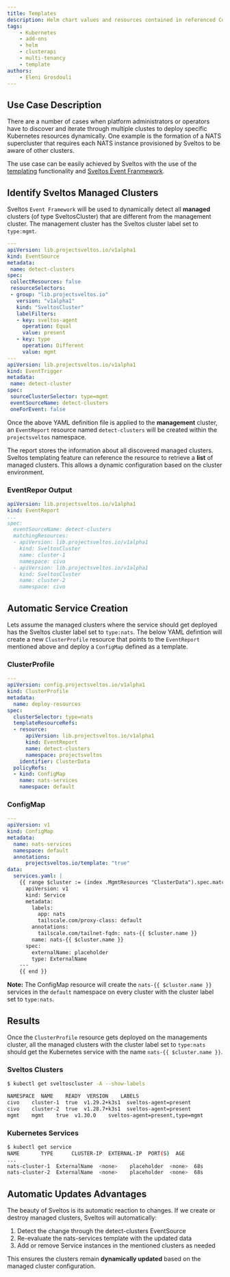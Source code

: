 ```yaml
---
title: Templates
description: Helm chart values and resources contained in referenced ConfigMaps/Secrets can be defined as template. 
tags:
    - Kubernetes
    - add-ons
    - helm
    - clusterapi
    - multi-tenancy
    - template
authors:
    - Eleni Grosdouli
---
```


## Use Case Description

There are a number of cases when platform administrators or operators have to discover and iterate through multiple clustes to deploy specific Kubernetes resources dynamically. One example is the formation of a NATS supercluster that requires each NATS instance provisioned by Sveltos to be aware of other clusters.

The use case can be easily achieved by Sveltos with the use of the [templating](../template/template.md) functionality and [Sveltos Event Franmework](../events/addon_event_deployment.md).

## Identify Sveltos Managed Clusters

Sveltos `Event Framework` will be used to dynamically detect all **managed** clusters (of type SveltosCluster) that are different from the management cluster. The management cluster has the Sveltos cluster label set to `type:mgmt`.

```yaml
---
apiVersion: lib.projectsveltos.io/v1alpha1
kind: EventSource
metadata:
 name: detect-clusters
spec:
 collectResources: false
 resourceSelectors:
 - group: "lib.projectsveltos.io"
   version: "v1alpha1"
   kind: "SveltosCluster"
   labelFilters:
   - key: sveltos-agent
     operation: Equal
     value: present
   - key: type
     operation: Different
     value: mgmt
---
apiVersion: lib.projectsveltos.io/v1alpha1
kind: EventTrigger
metadata:
 name: detect-cluster
spec:
 sourceClusterSelector: type=mgmt
 eventSourceName: detect-clusters
 oneForEvent: false
```

Once the above YAML definition file is applied to the **management** cluster, an `EventReport` resource named `detect-clusters` will be created within the `projectsveltos` namespace.

The report stores the information about all discovered managed clusters. Sveltos templating feature can reference the resource to retrieve a **list** of managed clusters. This allows a dynamic configuration based on the cluster environment.

### EventRepor Output

```yaml
apiVersion: lib.projectsveltos.io/v1alpha1
kind: EventReport
...
spec:
  eventSourceName: detect-clusters
  matchingResources:
  - apiVersion: lib.projectsveltos.io/v1alpha1
    kind: SveltosCluster
    name: cluster-1
    namespace: civo
  - apiVersion: lib.projectsveltos.io/v1alpha1
    kind: SveltosCluster
    name: cluster-2
    namespace: civo
```

## Automatic Service Creation

Lets assume the managed clusters where the service should get deployed has the Sveltos cluster label set to `type:nats`. The below YAML defintion will create a new `ClusterProfile` resource that points to the `EventReport` mentioned above and deploy a `ConfigMap` defined as a template.

### ClusterProfile

```yaml
---
apiVersion: config.projectsveltos.io/v1alpha1
kind: ClusterProfile
metadata:
  name: deploy-resources
spec:
  clusterSelector: type=nats
  templateResourceRefs:
  - resource:
      apiVersion: lib.projectsveltos.io/v1alpha1
      kind: EventReport
      name: detect-clusters
      namespace: projectsveltos
    identifier: ClusterData
  policyRefs:
  - kind: ConfigMap
    name: nats-services
    namespace: default
```

### ConfigMap

```yaml
---
apiVersion: v1
kind: ConfigMap
metadata:
  name: nats-services
  namespace: default
  annotations:
      projectsveltos.io/template: "true"
data:
  services.yaml: |
    {{ range $cluster := (index .MgmtResources "ClusterData").spec.matchingResources }}
      apiVersion: v1
      kind: Service
      metadata:
        labels:
          app: nats
          tailscale.com/proxy-class: default
        annotations:
          tailscale.com/tailnet-fqdn: nats-{{ $cluster.name }}
        name: nats-{{ $cluster.name }}
      spec:
        externalName: placeholder
        type: ExternalName
    ---
    {{ end }}
```

**Note:** The ConfigMap resource will create the `nats-{{ $cluster.name }}` services in the `default` namespace on every cluster with the cluster label set to `type:nats`.

## Results

Once the `ClusterProfile` resource gets deployed on the managements cluster, all the managed clusters with the cluster label set to `type:nats` should get the Kubernetes service with the name `nats-{{ $cluster.name }}`.

### Sveltos Clusters

```bash
$ kubectl get sveltoscluster -A --show-labels

NAMESPACE  NAME    READY  VERSION    LABELS
civo    cluster-1  true  v1.29.2+k3s1  sveltos-agent=present
civo    cluster-2  true  v1.28.7+k3s1  sveltos-agent=present
mgmt    mgmt    true  v1.30.0    sveltos-agent=present,type=mgmt
```

### Kubernetes Services

```bash
$ kubectl get service
NAME       TYPE      CLUSTER-IP  EXTERNAL-IP  PORT(S)  AGE
...
nats-cluster-1  ExternalName  <none>    placeholder  <none>  68s
nats-cluster-2  ExternalName  <none>    placeholder  <none>  68s
```

## Automatic Updates Advantages
The beauty of Sveltos is its automatic reaction to changes. If we create or destroy managed clusters, Sveltos will automatically:

1. Detect the change through the detect-clusters EventSource
2. Re-evaluate the nats-services template with the updated data
3. Add or remove Service instances in the mentioned clusters as needed

This ensures the clusters remain **dynamically updated** based on the managed cluster configuration.
